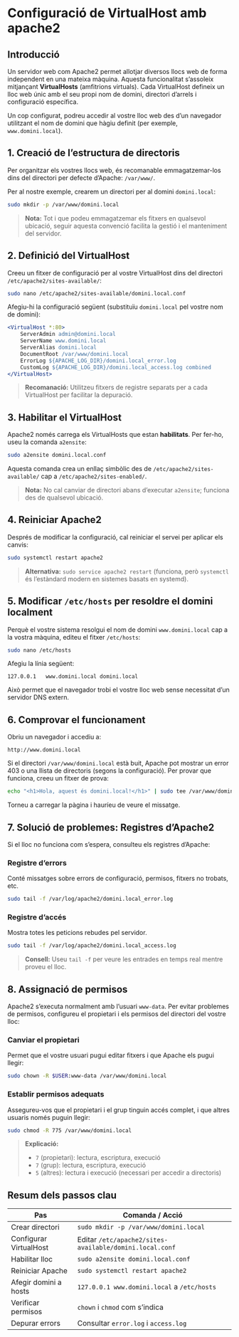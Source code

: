# Configuració de VirtualHost amb apache2

## Introducció

Un servidor web com Apache2 permet allotjar diversos llocs web de forma independent en una mateixa màquina. Aquesta funcionalitat s’assoleix mitjançant **VirtualHosts** (amfitrions virtuals). Cada VirtualHost defineix un lloc web únic amb el seu propi nom de domini, directori d’arrels i configuració específica.

Un cop configurat, podreu accedir al vostre lloc web des d’un navegador utilitzant el nom de domini que hàgiu definit (per exemple, `www.domini.local`).

## 1. Creació de l’estructura de directoris

Per organitzar els vostres llocs web, és recomanable emmagatzemar-los dins del directori per defecte d’Apache: `/var/www/`.

Per al nostre exemple, crearem un directori per al domini `domini.local`:

```bash
sudo mkdir -p /var/www/domini.local
```

> **Nota:** Tot i que podeu emmagatzemar els fitxers en qualsevol ubicació, seguir aquesta convenció facilita la gestió i el manteniment del servidor.

## 2. Definició del VirtualHost

Creeu un fitxer de configuració per al vostre VirtualHost dins del directori `/etc/apache2/sites-available/`:

```bash
sudo nano /etc/apache2/sites-available/domini.local.conf
```

Afegiu-hi la configuració següent (substituïu `domini.local` pel vostre nom de domini):

```apache
<VirtualHost *:80>
    ServerAdmin admin@domini.local
    ServerName www.domini.local
    ServerAlias domini.local
    DocumentRoot /var/www/domini.local
    ErrorLog ${APACHE_LOG_DIR}/domini.local_error.log
    CustomLog ${APACHE_LOG_DIR}/domini.local_access.log combined
</VirtualHost>
```

> **Recomanació:** Utilitzeu fitxers de registre separats per a cada VirtualHost per facilitar la depuració.

## 3. Habilitar el VirtualHost

Apache2 només carrega els VirtualHosts que estan **habilitats**. Per fer-ho, useu la comanda `a2ensite`:

```bash
sudo a2ensite domini.local.conf
```

Aquesta comanda crea un enllaç simbòlic des de `/etc/apache2/sites-available/` cap a `/etc/apache2/sites-enabled/`.

> **Nota:** No cal canviar de directori abans d’executar `a2ensite`; funciona des de qualsevol ubicació.

## 4. Reiniciar Apache2

Després de modificar la configuració, cal reiniciar el servei per aplicar els canvis:

```bash
sudo systemctl restart apache2
```

> **Alternativa:** `sudo service apache2 restart` (funciona, però `systemctl` és l’estàndard modern en sistemes basats en systemd).

## 5. Modificar `/etc/hosts` per resoldre el domini localment

Perquè el vostre sistema resolgui el nom de domini `www.domini.local` cap a la vostra màquina, editeu el fitxer `/etc/hosts`:

```bash
sudo nano /etc/hosts
```

Afegiu la línia següent:

```
127.0.0.1   www.domini.local domini.local
```

Això permet que el navegador trobi el vostre lloc web sense necessitat d’un servidor DNS extern.

## 6. Comprovar el funcionament

Obriu un navegador i accediu a:

```
http://www.domini.local
```

Si el directori `/var/www/domini.local` està buit, Apache pot mostrar un error 403 o una llista de directoris (segons la configuració). Per provar que funciona, creeu un fitxer de prova:

```bash
echo "<h1>Hola, aquest és domini.local!</h1>" | sudo tee /var/www/domini.local/index.html
```

Torneu a carregar la pàgina i hauríeu de veure el missatge.

## 7. Solució de problemes: Registres d’Apache2

Si el lloc no funciona com s’espera, consulteu els registres d’Apache:

### Registre d’errors
Conté missatges sobre errors de configuració, permisos, fitxers no trobats, etc.

```bash
sudo tail -f /var/log/apache2/domini.local_error.log
```

### Registre d’accés
Mostra totes les peticions rebudes pel servidor.

```bash
sudo tail -f /var/log/apache2/domini.local_access.log
```

> **Consell:** Useu `tail -f` per veure les entrades en temps real mentre proveu el lloc.

## 8. Assignació de permisos

Apache2 s’executa normalment amb l’usuari `www-data`. Per evitar problemes de permisos, configureu el propietari i els permisos del directori del vostre lloc:

### Canviar el propietari
Permet que el vostre usuari pugui editar fitxers i que Apache els pugui llegir:

```bash
sudo chown -R $USER:www-data /var/www/domini.local
```

### Establir permisos adequats
Assegureu-vos que el propietari i el grup tinguin accés complet, i que altres usuaris només puguin llegir:

```bash
sudo chmod -R 775 /var/www/domini.local
```

> **Explicació:**  
> - `7` (propietari): lectura, escriptura, execució  
> - `7` (grup): lectura, escriptura, execució  
> - `5` (altres): lectura i execució (necessari per accedir a directoris)

## Resum dels passos clau

| Pas | Comanda / Acció |
|-----|------------------|
| Crear directori | `sudo mkdir -p /var/www/domini.local` |
| Configurar VirtualHost | Editar `/etc/apache2/sites-available/domini.local.conf` |
| Habilitar lloc | `sudo a2ensite domini.local.conf` |
| Reiniciar Apache | `sudo systemctl restart apache2` |
| Afegir domini a hosts | `127.0.0.1 www.domini.local` a `/etc/hosts` |
| Verificar permisos | `chown` i `chmod` com s’indica |
| Depurar errors | Consultar `error.log` i `access.log` |
